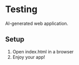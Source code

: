 # Testing

AI-generated web application.

## Setup
1. Open index.html in a browser
2. Enjoy your app!